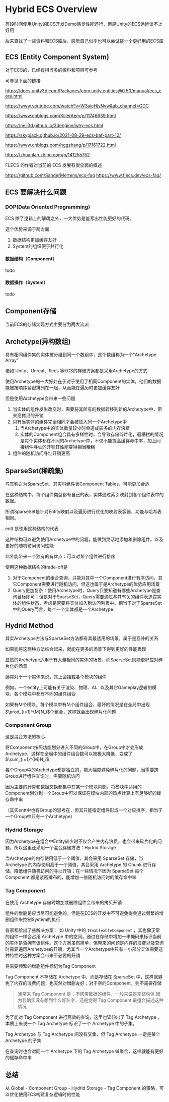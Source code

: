 # Hybrid ECS Overview

有段时间使用Unity的ECS开发Demo感觉性能还行，但是Unity的ECS远远谈不上好用

后来查找了一些资料和ECS库后，感觉自己似乎也可以尝试搓一个更好用的ECS库


## ECS (Entity Component System)

对于ECS的，已经有相当多的资料和项目可参考

可参见下面的链接

https://docs.unity3d.com/Packages/com.unity.entities@0.50/manual/ecs_core.html

https://www.youtube.com/watch?v=W3aieHjyNvw&ab_channel=GDC

https://www.cnblogs.com/KillerAery/p/11746639.html

https://neil3d.github.io/3dengine/why-ecs.html

https://skypjack.github.io/2021-08-29-ecs-baf-part-12/

https://www.cnblogs.com/hggzhang/p/17161722.html

https://zhuanlan.zhihu.com/p/141255752



FLECS 的作者对当前的 ECS 发展有很全面的概述

https://github.com/SanderMertens/ecs-faq
https://www.flecs.dev/ecs-faq/


## ECS 要解决什么问题

### DOP(Data Oriented Programming)

ECS 除了逻辑上的解耦之外，一大优势是能写出性能更好的代码。

这个优势来源于两方面

1. 数据结构更加缓存友好
2. System的组织便于并行化

#### 数据结构（Component）

todo



#### 数据操作（System）

todo


## Component存储

当前ECS的存储实现方式主要分为两大流派

## Archetype(异构数组)

具有相同组件集的实体被分组到同一个数组中，这个数组称为一个“Archetype Array”

诸如 Unity、Unreal、flecs 等ECS的存储方案都是采用Archetype的方式

使用Archetype的一大好处在于对于使用了相同Component的实体，他们的数据能被按顺序紧密排列在一起，从而能在遍历时更加缓存友好

但是使用Archetype会带来一些问题

1. 当实体的组件发生改变时，需要将其所有的数据转移到新的Archetype中，带来高拷贝的开销
2. 只有当实体的组件完全相同才会被放入同一个Archetype中
   1. 当Archetype中的实体数量较少时会造成较多的内存浪费
   2. 实体的Component组合具有多样性时，会导致存储碎片化，最糟糕的情况是每个实体都在不同的Archetype中，不仅不能提高缓存命中率，加上间接组件寻址的开销其性能变得相当糟糕
3. 组件的随机访问寻址开销更高

## SparseSet(稀疏集)

与其称之为SparseSet，其实叫组件表Component Tables，可能更加合适

在这种结构中，每个组件类型都有自己的表，实体通过索引映射到各个组件表中的数据。

所谓SparseSet是针对Entity映射以及遍历进行优化的映射表容器，功能与哈希表相同。

entt 是使用这种结构的代表

这种结构可以避免使用Archetype中的问题，能做到灵活地添加和删除组件。以及更好的随机访问访问性能

此外能带来一个独有的有优点：可以对某个组件进行排序

使用这种数据结构的trade-off是
1. 对于Component的组合查询，只能对其中一个Component进行有序访问，其它Component需要进行随机访问，但这也属于是Archetype的优势应用场景
2. Query更加复杂：使用Archetype时，Query只要知道有哪些Archetype是查询目标即可；但是对于SparseSet，Query需要通过与其有关的组件表追踪实体的组件状态，考虑是否要将实体加入到访问列表中。相当于对于SparseSet中的Query而言，每个一个实体都是一个Archetype


## Hydrid Method

其实Archetype方法与SparseSet方法都有其最适用的场景，属于是互补的关系

如果能将这两种方法结合起来，就能在更多的场景下得到更好的性能表现

显然的Archetype适用于有大量相同的实体的场景，而SparseSet则能更好应对碎片化的场景



通常对于一个实体来说，其上会挂载各个模块的组件

例如，一个entity上可能有关于渲染、物理、AI、以及其它Gameplay逻辑的模块，各个模块中都有不同的组件组合

如果有$M$个模块，每个模块中有$N_i$个组件组合，最坏的情况是在全局中出现$\prod_{i=1}^{M}N_i$个组合，这样就会出现碎片化问题

### Component Group

这是混合方法的核心

将Component按照功能划分进入不同的Group中，在Group中才会形成Archetype，这样在全局中的组件组合数可以被极大降低，变成了$\sum_{i=1}^{M}N_i$

每个Group中的Archetype都是独立的，能大幅度避免碎片化的问题，当需要跨Group进行组件查询时，需要随机访问

因为主要的计算和数据交换都集中在某一个模块内部，将模块中适用的Component划分到一个Group中可以保证在模块内部的热点计算上有足够好的缓存命中率

（其实entt中也有Group的思考在，但其只能指定组件形成一个对应排序，相当于一个Group中只有一个Archetype）

### Hydrid Storage

因为Archetype在组合中Entity较少时不仅会产生内存浪费，也会带来碎片化的问题，所以这里还采用一个混合存储方法：Hydrid Storage

当Archetype的内存使用低于一个阈值，其会采用 SparseSet 存储，当 Archetype 的内存使用高于一个阈值，其会采用 Archetype 的 Chunk 进行存储，降低组件随机访问的寻址开销；在一些情况下因为 SparseSet 每个 Component 都是紧密排布的，能增加一些随机访问时的缓存命中率

### Tag Component

在使用 Archetype 存储时增加或删除组件会带来的拷贝开销

组件的增删是应当尽可能避免的，但是在ECS的开发中不可避免得会通过频繁的增删组件来控制System的执行

各家都给出了些解决方案：
如 Unity 中的 `IEnableableComponent` ，其也像正常的组件一样会占用 Archetype 中的空间。通过在存储中增加一串掩码来标识当前的实体是否拥有该组件。这个方案虽然简单，但带来的问题是内存的浪费以及查询时需要遍历Archetype的开销，尤其当一个Archetype中只有一小部分实体需要这种特性时这种方案会带来不必要的开销




将需要频繁的增删组件标记为Tag Component

Tag Component 不存储在 Archetype 中，而是存储在 SparseSet 中，这样就避免了内存的浪费问题，也天然对增删友好；对于空的Component，则不需要存储

> 通常来 Tag Component 是：不携带数据的组件，一般来说是空结构体
> 因为我确实没有想到什么好名字，还是觉得 Tag Component 最适合描述这种情况

为了能对 Tag Component 进行高效的查询，这里也延伸出了 Tag Archetype ，本质上来说一个 Tag Archetype 标识了一个 Archetype 中的子集。

Tag Archetype 与 Tag Archetype 间没有交集，但 Tag Archetype 一定是某个 Archetype 的子集

在查询时也会对同一个 Archetype 下的 Tag Archetype 做聚合，这样就能有更好的缓存命中率


## 总结

从 Global - Component Group - Hydrid Storage - Tag Component 的策略，可以优化使用ECS构建复杂逻辑时的性能






